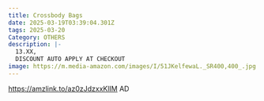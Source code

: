 ```yaml
---
title: Crossbody Bags
date: 2025-03-19T03:39:04.301Z
tags: 2025-03-20
Category: OTHERS
description: |-
  13.XX, 
  DISCOUNT AUTO APPLY AT CHECKOUT
image: https://m.media-amazon.com/images/I/51JKelfewaL._SR400,400_.jpg
---
```

https://amzlink.to/az0zJdzxxKlIM   AD